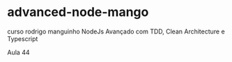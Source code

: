 # advanced-node-mango
curso rodrigo manguinho NodeJs Avançado com TDD, Clean Architecture e Typescript

Aula 44
